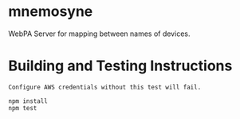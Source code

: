 # mnemosyne
WebPA Server for mapping between names of devices.

# Building and Testing Instructions

```
Configure AWS credentials without this test will fail.

npm install
npm test
